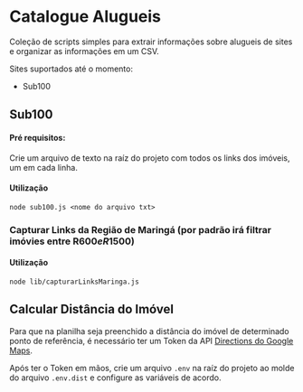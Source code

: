 # Catalogue Alugueis

Coleção de scripts simples para extrair informações sobre alugueis de sites e organizar as informações em um CSV.

Sites suportados até o momento:
- Sub100

## Sub100
#### Pré requisitos:
Crie um arquivo de texto na raíz do projeto com todos os links dos imóveis, um em cada linha.

#### Utilização
```
node sub100.js <nome do arquivo txt>
```
### Capturar Links da Região de Maringá (por padrão irá filtrar imóvies entre R$600 e R$1500)

#### Utilização
```
node lib/capturarLinksMaringa.js
```

## Calcular Distância do Imóvel
Para que na planilha seja preenchido a distância do imóvel de determinado ponto de referência, é necessário ter um Token da API [Directions do Google Maps](https://developers.google.com/maps/documentation/directions/start?csw=1#get-a-key).

Após ter o Token em mãos, crie um arquivo `.env` na raíz do projeto ao molde do arquivo `.env.dist` e configure as variáveis de acordo.

